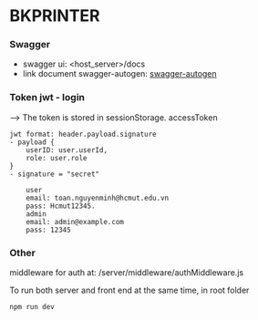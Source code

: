 # BKPRINTER
### Swagger
- swagger ui: <host_server>/docs 
- link document swagger-autogen: [swagger-autogen](https://swagger-autogen.github.io/docs)
### Token jwt - login
--> The token is stored in sessionStorage. accessToken
```
jwt format: header.payload.signature
- payload {
    userID: user.userId,
    role: user.role
}
- signature = "secret"
```
```
    user
    email: toan.nguyenminh@hcmut.edu.vn
    pass: Hcmut12345.
    admin 
    email: admin@example.com
    pass: 12345
```
### Other
middleware for auth at: /server/middleware/authMiddleware.js

To run both server and front end at the same time, in root folder
```shell
npm run dev
```
